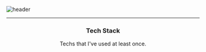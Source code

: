![header](https://capsule-render.vercel.app/api?type=waving&color=timeGradient&text=Welcome%20to%20Gagyeom's%20GitHub%20👋&animation=twinkling&fontSize=30&fontAlignY=40&fontAlign=65&height=250)

---

<h3 align=center> Tech Stack </h3>
<p align=center> Techs that I've used at least once.</p>
<!--
**gagyeomkim/gagyeomkim** is a ✨ _special_ ✨ repository because its `README.md` (this file) appears on your GitHub profile.

Here are some ideas to get you started:

- 🔭 I’m currently working on ...
- 🌱 I’m currently learning ...
- 👯 I’m looking to collaborate on ...
- 🤔 I’m looking for help with ...
- 💬 Ask me about ...
- 📫 How to reach me: ...
- 😄 Pronouns: ...
- ⚡ Fun fact: ...
-->
